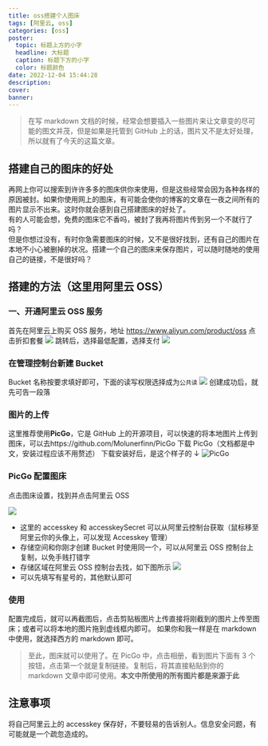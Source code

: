 ```yaml
---
title: oss搭建个人图床
tags: [阿里云, oss]
categories: [oss]
poster:
  topic: 标题上方的小字
  headline: 大标题
  caption: 标题下方的小字
  color: 标题颜色
date: 2022-12-04 15:44:28
description:
cover:
banner:
---
```


> 在写 markdown 文档的时候，经常会想要插入一些图片来让文章变的尽可能的图文并茂，但是如果是托管到 GitHub 上的话，图片又不是太好处理，所以就有了今天的这篇文章。

## 搭建自己的图床的好处

再网上你可以搜索到许许多多的图床供你来使用，但是这些经常会因为各种各样的原因被封。如果你使用网上的图床，有可能会使你的博客的文章在一夜之间所有的图片显示不出来。这时你就会感到自己搭建图床的好处了。  
有的人可能会想，免费的图床它不香吗，被封了我再将图片传到另一个不就行了吗？  
但是你想过没有，有时你急需要图床的时候，又不是很好找到，还有自己的图片在本地不小心被删掉的状况。搭建一个自己的图床来保存图片，可以随时随地的使用自己的链接，不是很好吗？

## 搭建的方法（这里用阿里云 OSS）

### 一、开通阿里云 OSS 服务

首先在阿里云上购买 OSS 服务，地址 https://www.aliyun.com/product/oss
点击折扣套餐
![](https://img-blog.csdnimg.cn/img_convert/85bc003f4f1dcce2b1ff498ec050af4d.png)
跳转后，选择最低配置，选择支付
![](https://img-blog.csdnimg.cn/img_convert/c16213efc85c9ed83bfe4082b4da7f0a.png)

### 在管理控制台新建 Bucket

Bucket 名称按要求填好即可，下面的读写权限选择成为`公共读`
![](https://img-blog.csdnimg.cn/img_convert/d9f7035d466687feca5849ab67d0604a.png)
创建成功后，就先可告一段落

### 图片的上传

这里推荐使用**PicGo**，它是 GitHub 上的开源项目，可以快速的将本地图片上传到图床，可以去https://github.com/Molunerfinn/PicGo 下载 PicGo（文档都是中文，安装过程应该不用赘述）
下载安装好后，是这个样子的 ↓
![PicGo](https://img-blog.csdnimg.cn/img_convert/c8faebf2c042feaa2236de292d5f2f4c.png)

### PicGo 配置图床

点击图床设置，找到并点击阿里云 OSS

![](https://img-blog.csdnimg.cn/img_convert/fac6a985d5c953cf1a0c2d66805f5202.png)

- 这里的 accesskey 和 accesskeySecret 可以从阿里云控制台获取（鼠标移至阿里云你的头像上，可以发现 Accesskey 管理）
- 存储空间和你刚才创建 Bucket 时使用同一个，可以从阿里云 OSS 控制台上复制，以免手贱打错字
- 存储区域在阿里云 OSS 控制台去找，如下图所示
  ![](https://img-blog.csdnimg.cn/img_convert/af5ddb7ff3fda0cd12c9f65a5895ca92.png)
- 可以先填写有星号的，其他默认即可

### 使用

配置完成后，就可以再截图后，点击剪贴板图片上传直接将刚截到的图片上传至图床；或者可以将本地的图片拖到虚线框内即可。
如果你和我一样是在 markdown 中使用，就选择西方的 markdown 即可。

> 至此，图床就可以使用了。在 PicGo 中，点击相册，看到图片下面有 3 个按钮，点击第一个就是复制链接。复制后，将其直接粘贴到你的 markdown 文章中即可使用。**本文中所使用的所有图片都是来源于此**

## 注意事项

将自己阿里云上的 accesskey 保存好，不要轻易的告诉别人。信息安全问题，有可能就是一个疏忽造成的。
